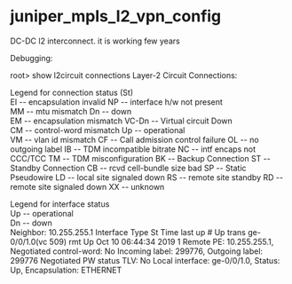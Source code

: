 # juniper_mpls_l2_vpn_config
DC-DC l2 interconnect. it is working few years


Debugging:

root> show l2circuit connections 
Layer-2 Circuit Connections:

Legend for connection status (St)   
EI -- encapsulation invalid      NP -- interface h/w not present   
MM -- mtu mismatch               Dn -- down                       
EM -- encapsulation mismatch     VC-Dn -- Virtual circuit Down    
CM -- control-word mismatch      Up -- operational                
VM -- vlan id mismatch           CF -- Call admission control failure
OL -- no outgoing label          IB -- TDM incompatible bitrate 
NC -- intf encaps not CCC/TCC    TM -- TDM misconfiguration 
BK -- Backup Connection          ST -- Standby Connection
CB -- rcvd cell-bundle size bad  SP -- Static Pseudowire
LD -- local site signaled down   RS -- remote site standby
RD -- remote site signaled down  XX -- unknown

Legend for interface status  
Up -- operational            
Dn -- down                   
Neighbor: 10.255.255.1 
    Interface                 Type  St     Time last up          # Up trans
    ge-0/0/1.0(vc 509)        rmt   Up     Oct 10 06:44:34 2019           1
      Remote PE: 10.255.255.1, Negotiated control-word: No
      Incoming label: 299776, Outgoing label: 299776
      Negotiated PW status TLV: No
      Local interface: ge-0/0/1.0, Status: Up, Encapsulation: ETHERNET
